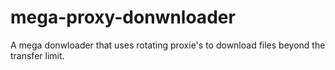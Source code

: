 # mega-proxy-donwnloader
A mega donwloader that uses rotating proxie's to download files beyond the transfer limit.
